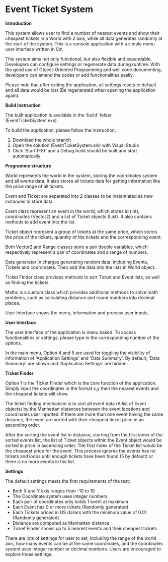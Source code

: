 # Event Ticket System

**Introduction**

This system allows user to find a number of nearest events and show their cheapest tickets in a World with 2 axis, while all data generates randomly at the start of the system. This is a console application with a simple menu user interface written in C#.

This system aims not only functional, but also flexible and expandable. Developers can configure settings or regenerate data during runtime. With the good use of Object-Oriented Programming and well code documenting, developers can amend the codes or add functionalities easily.

Please note that after exiting the application, all settings resets to default and all data would be lost (Be regenerated when opening the application again).

**Build Instruction**

The built application is available in the 'build' folder (EventTicketSystem.exe).

To build the application, please follow the instruction:
1. Download the whole branch
2. Open the solution (EventTicketSystem.sln) with Visual Studio
3. Click 'Start (F5)' and a Debug build should be built and start automatically

**Programme structure**

World represents the world in the system, storing the coordinates system and all events data. It also stores all tickets data for getting information like the price range of all tickets.

Event and Ticket are separated into 2 classes to be instantiated as new instances to store data. 

Event class represent an event in the world, which stores id (int), coordinates (Vector2) and a list of Ticket objects (List<Ticket>). It also contains methods to add event into the list.

Ticket object represent a group of tickets at the same price, which stores the price of the tickets, quantity of the tickets and the corresponding event.

Both Vector2 and Range classes store a pair double variables, which respectively represent a pair of coordinates and a range of numbers.

Data generator in charges generating random data, including Events, Tickets and coordinates. Then add the data into the lists in World object. 

Ticket Finder class provides methods to sort Ticket and Event lists, as well as finding the tickets.

Mathc is a custom class which provides additional methods to solve math problems, such as calculating distance and round numbers into decimal places.

User Interface shows the menu, information and process user inputs.

**User Interface**

The user interface of the application is menu based. To access functionalities or settings, please type in the corresponding number of the options.

In the main menu, Option 4 and 5 are used for toggling the visibility of information of 'Application Settings' and 'Data Summary'. By default, 'Data Summary' are shown and 'Application Settings' are hidden.

**Ticket Finder**

Option 1 is the Ticket Finder which is the core function of the application. Simply input the coordinates in the format x,y then the nearest events and the cheapest tickets will show. 

The ticket finding mechanism is to sort all event data (A list of Event objects) by the Manhattan distances between the event locations and coordinates user inputted. If there are more than one event having the same distance, the event are sorted with their cheapest ticket price in an ascending order. 

After the sorting the event list in distance, starting from the first index of the sorted events list, the list of Ticket objects within the Event object would be sorted in price in ascending order. The first index of the Ticket list would be the cheapest price for the event. This process ignores the events has no tickets and loops until enough tickets have been found (5 by default) or there is no more events in the list.

**Settings**

The default settings meets the first requirements of the test:
- Both X and Y axis ranges from -10 to 10
- The Coordinate system uses integer numbers
- Each pair of coordinates only holds 1 event at maximum
- Each Event has 0 or more tickets (Randomly generated)
- Each Tickets priced in US dollars with the minimum value of 0.01 (Randomly generated)
- Distance are computed as Manhattan distance
- Ticket Finder shows up to 5 nearest events and their cheapest tickets

There are lots of settings for user to set, including the range of the world axis, how many events can be at the same coordinates, and the coordinates system uses integer number or decimal numbers. Users are encouraged to explore those settings.
